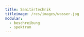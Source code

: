 ```yaml
---
title: Sanitärtechnik
titleimage: /res/images/wasser.jpg
modular:
  - beschreibung
  - spektrum
---
```


